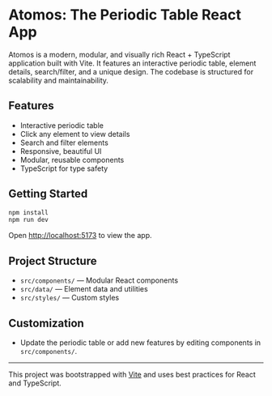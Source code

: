 # Atomos: The Periodic Table React App

Atomos is a modern, modular, and visually rich React + TypeScript application built with Vite. It features an interactive periodic table, element details, search/filter, and a unique design. The codebase is structured for scalability and maintainability.

## Features

-   Interactive periodic table
-   Click any element to view details
-   Search and filter elements
-   Responsive, beautiful UI
-   Modular, reusable components
-   TypeScript for type safety

## Getting Started

```sh
npm install
npm run dev
```

Open [http://localhost:5173](http://localhost:5173) to view the app.

## Project Structure

-   `src/components/` — Modular React components
-   `src/data/` — Element data and utilities
-   `src/styles/` — Custom styles

## Customization

-   Update the periodic table or add new features by editing components in `src/components/`.

---

This project was bootstrapped with [Vite](https://vitejs.dev/) and uses best practices for React and TypeScript.
